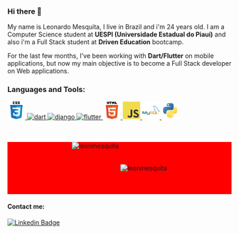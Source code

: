 ### Hi there 👋

My name is Leonardo Mesquita, I live in Brazil and i'm 24 years old. I am a Computer Science student at **UESPI (Universidade Estadual do Piauí)** and also i'm a Full Stack student at **Driven Education** bootcamp.

For the last few months, I've been working with **Dart/Flutter** on mobile applications, but now my main objective is to become a Full Stack developer on Web applications.

### Languages and Tools:

<p align="left"> <a href="https://www.w3schools.com/css/" target="_blank" rel="noreferrer">
<img src="https://raw.githubusercontent.com/devicons/devicon/master/icons/css3/css3-original-wordmark.svg" alt="css3" width="40" height="40"/> </a>
<a href="https://dart.dev" target="_blank" rel="noreferrer"> <img src="https://www.vectorlogo.zone/logos/dartlang/dartlang-icon.svg" alt="dart" width="40" height="40"/> </a> <a href="https://www.djangoproject.com/" target="_blank" rel="noreferrer"><img src="https://icon-library.com/images/django-icon/django-icon-0.jpg" alt="django" width="40" height="40"/>
</a> <a href="https://flutter.dev" target="_blank" rel="noreferrer"> <img src="https://www.vectorlogo.zone/logos/flutterio/flutterio-icon.svg" alt="flutter" width="40" height="40"/> </a> <a href="https://www.w3.org/html/" target="_blank" rel="noreferrer"> <img src="https://raw.githubusercontent.com/devicons/devicon/master/icons/html5/html5-original-wordmark.svg" alt="html5" width="40" height="40"/> </a> <a href="https://developer.mozilla.org/en-US/docs/Web/JavaScript" target="_blank" rel="noreferrer"> <img src="https://raw.githubusercontent.com/devicons/devicon/master/icons/javascript/javascript-original.svg" alt="javascript" width="40" height="40"/> </a> <a href="https://www.mysql.com/" target="_blank" rel="noreferrer"> <img src="https://raw.githubusercontent.com/devicons/devicon/master/icons/mysql/mysql-original-wordmark.svg" alt="mysql" width="40" height="40"/> </a> <a href="https://www.python.org" target="_blank" rel="noreferrer"> <img src="https://raw.githubusercontent.com/devicons/devicon/master/icons/python/python-original.svg" alt="python" width="40" height="40"/> </a> </p>
</br>
</br>

<div style="display: flex; justify-content: center; align-items: center; background-color: red; flex-direction: row">
    <div><img src="https://github-readme-stats.vercel.app/api/top-langs?username=leonmesquita&show_icons=true&locale=en&layout=compact" alt="leonmesquita"  style="width: 500px; padding-bottom: 100px;"/></div>

  <div>&nbsp;<img src="https://github-readme-stats.vercel.app/api?username=leonmesquita&show_icons=true&locale=en" alt="leonmesquita" /></div>
</div>


#### Contact me:

[![Linkedin Badge](https://img.shields.io/badge/-LinkedIn-blue?style=flat-square&logo=Linkedin&logoColor=white&link=https://www.linkedin.com/in/leandro-sim%C3%B5es-msc-98993428/)](https://www.linkedin.com/in/leonardo-mesquita-844ba01b7/)
